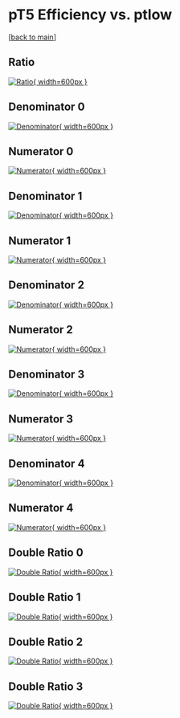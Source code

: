 # pT5 Efficiency vs. ptlow

[[back to main](./)]



## Ratio

[![Ratio](../mtv/var/pT5_xtr_0_0_eff_ptlow.png){ width=600px }](../mtv/var/pT5_xtr_0_0_eff_ptlow.pdf)

## Denominator 0

[![Denominator](../mtv/den/pT5_xtr_0_0_eff_ptlow_den0.png){ width=600px }](../mtv/den/pT5_xtr_0_0_eff_ptlow_den0.pdf)

## Numerator 0

[![Numerator](../mtv/num/pT5_xtr_0_0_eff_ptlow_num0.png){ width=600px }](../mtv/num/pT5_xtr_0_0_eff_ptlow_num0.pdf)

## Denominator 1

[![Denominator](../mtv/den/pT5_xtr_0_0_eff_ptlow_den1.png){ width=600px }](../mtv/den/pT5_xtr_0_0_eff_ptlow_den1.pdf)

## Numerator 1

[![Numerator](../mtv/num/pT5_xtr_0_0_eff_ptlow_num1.png){ width=600px }](../mtv/num/pT5_xtr_0_0_eff_ptlow_num1.pdf)

## Denominator 2

[![Denominator](../mtv/den/pT5_xtr_0_0_eff_ptlow_den2.png){ width=600px }](../mtv/den/pT5_xtr_0_0_eff_ptlow_den2.pdf)

## Numerator 2

[![Numerator](../mtv/num/pT5_xtr_0_0_eff_ptlow_num2.png){ width=600px }](../mtv/num/pT5_xtr_0_0_eff_ptlow_num2.pdf)

## Denominator 3

[![Denominator](../mtv/den/pT5_xtr_0_0_eff_ptlow_den3.png){ width=600px }](../mtv/den/pT5_xtr_0_0_eff_ptlow_den3.pdf)

## Numerator 3

[![Numerator](../mtv/num/pT5_xtr_0_0_eff_ptlow_num3.png){ width=600px }](../mtv/num/pT5_xtr_0_0_eff_ptlow_num3.pdf)

## Denominator 4

[![Denominator](../mtv/den/pT5_xtr_0_0_eff_ptlow_den4.png){ width=600px }](../mtv/den/pT5_xtr_0_0_eff_ptlow_den4.pdf)

## Numerator 4

[![Numerator](../mtv/num/pT5_xtr_0_0_eff_ptlow_num4.png){ width=600px }](../mtv/num/pT5_xtr_0_0_eff_ptlow_num4.pdf)

## Double Ratio 0

[![Double Ratio](../mtv/ratio/pT5_xtr_0_0_eff_ptlow_ratio0.png){ width=600px }](../mtv/ratio/pT5_xtr_0_0_eff_ptlow_ratio0.pdf)

## Double Ratio 1

[![Double Ratio](../mtv/ratio/pT5_xtr_0_0_eff_ptlow_ratio1.png){ width=600px }](../mtv/ratio/pT5_xtr_0_0_eff_ptlow_ratio1.pdf)

## Double Ratio 2

[![Double Ratio](../mtv/ratio/pT5_xtr_0_0_eff_ptlow_ratio2.png){ width=600px }](../mtv/ratio/pT5_xtr_0_0_eff_ptlow_ratio2.pdf)

## Double Ratio 3

[![Double Ratio](../mtv/ratio/pT5_xtr_0_0_eff_ptlow_ratio3.png){ width=600px }](../mtv/ratio/pT5_xtr_0_0_eff_ptlow_ratio3.pdf)

